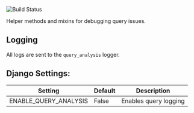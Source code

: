 ![Build Status](https://travis-ci.org/RouganStriker/django-query-debug.svg?branch=master)

Helper methods and mixins for debugging query issues.

## Logging
All logs are sent to the `query_analysis` logger.

## Django Settings:

| Setting | Default | Description |
|---------|---------|-------------|
| ENABLE_QUERY_ANALYSIS | False | Enables query logging |
